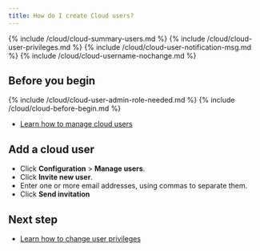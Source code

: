 ```yaml
---
title: How do I create Cloud users?
---
```


{% include /cloud/cloud-summary-users.md %}
{% include /cloud/cloud-user-privileges.md %}
{% include /cloud/cloud-user-notification-msg.md %}
{% include /cloud/cloud-username-nochange.md %}

## Before you begin

{% include /cloud/cloud-user-admin-role-needed.md %}
{% include /cloud/cloud-before-begin.md %}
* [Learn how to manage cloud users](/cloud/configuration/cloud-users-manage)

## Add a cloud user

* Click **Configuration** > **Manage users**.
* Click **Invite new user**.
* Enter one or more email addresses, using commas to separate them.
* Click **Send invitation**

## Next step

* [Learn how to change user privileges](/cloud/cloud-configuration/cloud-user-edit.md)
